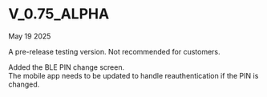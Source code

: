 # V_0.75_ALPHA

May 19 2025

A pre-release testing version. Not recommended for customers.

Added the BLE PIN change screen.    
The mobile app needs to be updated to handle reauthentication if the PIN is changed.
